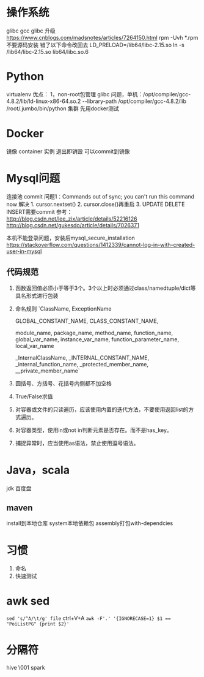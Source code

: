 # 操作系统
glibc gcc
glibc 升级 https://www.cnblogs.com/madsnotes/articles/7264150.html 
rpm -Uvh *.rpm 不要源码安装 错了以下命令改回去
LD_PRELOAD=/lib64/libc-2.15.so ln -s /lib64/libc-2.15.so  lib64/libc.so.6

# Python
virtualenv
优点：
1，non-root包管理
glibc 问题，单机：/opt/compiler/gcc-4.8.2/lib/ld-linux-x86-64.so.2 --library-path /opt/compiler/gcc-4.8.2/lib /root/.jumbo/bin/python
集群 先用docker测试

# Docker
镜像
container 实例 退出即销毁 可以commit到镜像

# Mysql问题
连接池
commit
问题1：Commands out of sync; you can't run this command now
解决 1. cursor.nextset()
    2. cursor.close()再重启
    3. UPDATE DELETE INSERT需要commit
参考：http://blog.csdn.net/lee_zix/article/details/52216126
http://blog.csdn.net/gukesdo/article/details/7026371

本机不能登录问题，安装后mysql_secure_installation
https://stackoverflow.com/questions/1412339/cannot-log-in-with-created-user-in-mysql

## 代码规范
1. 函数返回值必须小于等于3个。3个以上时必须通过class/namedtuple/dict等具名形式进行包装
2. 命名规则
    `ClassName, ExceptionName
    
    GLOBAL_CONSTANT_NAME, CLASS_CONSTANT_NAME,
    
    module_name, package_name, method_name, function_name, global_var_name, instance_var_name, function_parameter_name, local_var_name
    
    _InternalClassName, _INTERNAL_CONSTANT_NAME, _internal_function_name, _protected_member_name, __private_member_name`
3. 圆括号、方括号、花括号内侧都不加空格
4. True/False求值
5. 对容器或文件的只读遍历，应该使用内置的迭代方法，不要使用返回list的方式遍历。
6. 对容器类型，使用in或not in判断元素是否存在。而不是has_key。
7. 捕捉异常时，应当使用as语法，禁止使用逗号语法。

# Java，scala
jdk 百度盘
## maven
install到本地仓库
system本地依赖包
assembly打包with-dependcies

# 习惯
1. 命名
2. 快速测试

# awk sed
`sed 's/^A/\t/g' file` ctrl+V+A
`awk -F'.' '{IGNORECASE=1} $1 == "PoiListPG" {print $2}'`

# 分隔符
hive \001 spark


